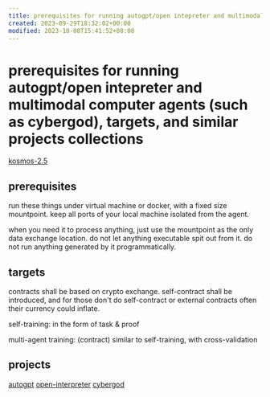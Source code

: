 ```yaml
---
title: prerequisites for running autogpt/open intepreter and multimodal computer agents (such as cybergod), targets, and similar projects collections
created: 2023-09-29T18:32:02+00:00
modified: 2023-10-08T15:41:52+08:00
---
```


# prerequisites for running autogpt/open intepreter and multimodal computer agents (such as cybergod), targets, and similar projects collections

[kosmos-2.5](https://github.com/kyegomez/Kosmos2.5)



## prerequisites

run these things under virtual machine or docker, with a fixed size mountpoint. keep all ports of your local machine isolated from the agent.

when you need it to process anything, just use the mountpoint as the only data exchange location. do not let anything executable spit out from it. do not run anything generated by it programmatically.

## targets

contracts shall be based on crypto exchange. self-contract shall be introduced, and for those don't do self-contract or external contracts often their currency could inflate.

self-training: in the form of task & proof 

multi-agent training: (contract) similar to self-training, with cross-validation

## projects

[autogpt](https://github.com/Significant-Gravitas/AutoGPT)
[open-interpreter](https://github.com/KillianLucas/open-interpreter)
[cybergod](https://github.com/James4Ever0/agi_computer_control)
